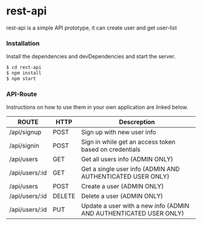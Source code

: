 # rest-api

rest-api is a simple API prototype, it can create user and get user-list


### Installation

Install the dependencies and devDependencies and start the server.

```sh
$ cd rest-api
$ npm install
$ npm start
```


### API-Route

Instructions on how to use them in your own application are linked below.

|ROUTE | HTTP | Descreption |
| ------ | ------ | ------ |
| /api/signup | POST | Sign up with new user info |
| /api/signin | POST | Sign in while get an access token based on credentials |
| /api/users | GET | Get all users info (ADMIN ONLY) |
| /api/users/:id | GET | Get a single user info (ADMIN AND AUTHENTICATED USER ONLY) |
| /api/users | POST | Create a user (ADMIN ONLY) |
| /api/users/:id | DELETE | Delete a user (ADMIN ONLY) |
| /api/users/:id | PUT | Update a user with a new info (ADMIN AND AUTHENTICATED USER ONLY) |
